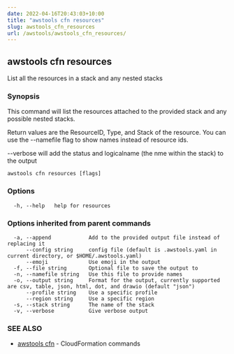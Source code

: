 ```yaml
---
date: 2022-04-16T20:43:03+10:00
title: "awstools cfn resources"
slug: awstools_cfn_resources
url: /awstools/awstools_cfn_resources/
---
```

## awstools cfn resources

List all the resources in a stack and any nested stacks

### Synopsis

This command will list the resources attached to the provided stack and any possible nested stacks.

Return values are the ResourceID, Type, and Stack of the resource. You can use the --namefile flag to show names instead of resource ids.

--verbose will add the status and logicalname (the nme within the stack) to the output

```
awstools cfn resources [flags]
```

### Options

```
  -h, --help   help for resources
```

### Options inherited from parent commands

```
  -a, --append            Add to the provided output file instead of replacing it
      --config string     config file (default is .awstools.yaml in current directory, or $HOME/.awstools.yaml)
      --emoji             Use emoji in the output
  -f, --file string       Optional file to save the output to
  -n, --namefile string   Use this file to provide names
  -o, --output string     Format for the output, currently supported are csv, table, json, html, dot, and drawio (default "json")
      --profile string    Use a specific profile
      --region string     Use a specific region
  -s, --stack string      The name of the stack
  -v, --verbose           Give verbose output
```

### SEE ALSO

* [awstools cfn](#awstools-cfn)	 - CloudFormation commands

